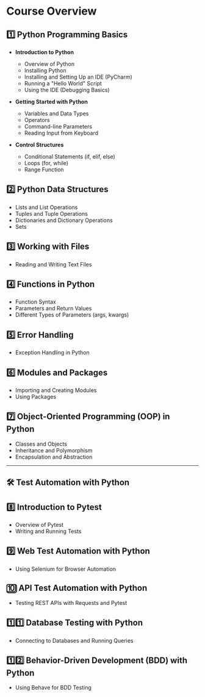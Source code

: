 # Course Overview  

## 1️⃣ Python Programming Basics  
- **Introduction to Python**  
  - Overview of Python  
  - Installing Python  
  - Installing and Setting Up an IDE (PyCharm)  
  - Running a "Hello World" Script  
  - Using the IDE (Debugging Basics)  

- **Getting Started with Python**  
  - Variables and Data Types  
  - Operators  
  - Command-line Parameters  
  - Reading Input from Keyboard  

- **Control Structures**  
  - Conditional Statements (if, elif, else)  
  - Loops (for, while)  
  - Range Function  

## 2️⃣ Python Data Structures  
- Lists and List Operations  
- Tuples and Tuple Operations  
- Dictionaries and Dictionary Operations  
- Sets  

## 3️⃣ Working with Files  
- Reading and Writing Text Files  

## 4️⃣ Functions in Python  
- Function Syntax  
- Parameters and Return Values  
- Different Types of Parameters (args, kwargs)  

## 5️⃣ Error Handling  
- Exception Handling in Python  

## 6️⃣ Modules and Packages  
- Importing and Creating Modules  
- Using Packages  

## 7️⃣ Object-Oriented Programming (OOP) in Python  
- Classes and Objects  
- Inheritance and Polymorphism  
- Encapsulation and Abstraction  

---

## 🛠️ Test Automation with Python  

## 8️⃣ Introduction to Pytest  
- Overview of Pytest  
- Writing and Running Tests  

## 9️⃣ Web Test Automation with Python  
- Using Selenium for Browser Automation  

## 🔟 API Test Automation with Python  
- Testing REST APIs with Requests and Pytest  

## 1️⃣1️⃣ Database Testing with Python  
- Connecting to Databases and Running Queries  

## 1️⃣2️⃣ Behavior-Driven Development (BDD) with Python  
- Using Behave for BDD Testing  
